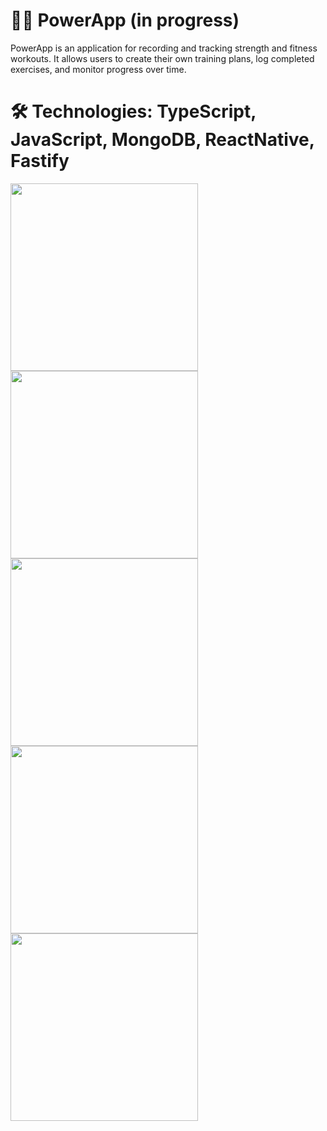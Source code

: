 # 🏋️‍♂️ PowerApp (in progress)
PowerApp is an application for recording and tracking strength and fitness workouts. It allows users to create their own training plans, log completed exercises, and monitor progress over time.

# 🛠️ Technologies: TypeScript, JavaScript, MongoDB, ReactNative, Fastify
<img src="https://github.com/user-attachments/assets/87813a10-bfd2-4591-b28a-402b061b1727" width="300" />
<img src="https://github.com/user-attachments/assets/b72068fc-185c-4809-a7b0-905f7c153393" width="300" />
<img src="https://github.com/user-attachments/assets/a7c20248-8bf6-4995-ac3c-3b8abd825bf1" width="300" />
<img src="https://github.com/user-attachments/assets/eb1ffe1f-b6ff-4e54-abeb-adf5468cee79" width="300" />
<img src="https://github.com/user-attachments/assets/794d7bfe-aae1-485a-96b1-76d92cb53ed6" width="300" />

